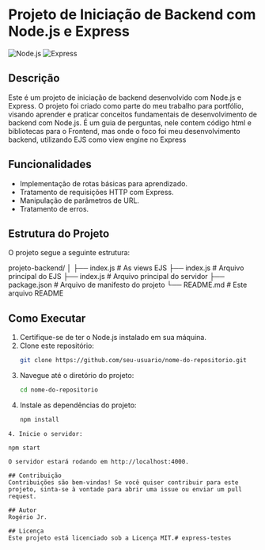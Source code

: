 # Projeto de Iniciação de Backend com Node.js e Express

![Node.js](https://img.shields.io/badge/Node.js-v14.17.0-green)
![Express](https://img.shields.io/badge/Express-v4.17.1-blue)

## Descrição

Este é um projeto de iniciação de backend desenvolvido com Node.js e Express. O projeto foi criado como parte do meu trabalho para portfólio, visando aprender e praticar conceitos fundamentais de desenvolvimento de backend com Node.js. É um guia de perguntas, nele contem código html e bibliotecas para o Frontend, mas onde
o foco foi meu desenvolvimento backend, utilizando  EJS como view engine no Express

## Funcionalidades

- Implementação de rotas básicas para aprendizado.
- Tratamento de requisições HTTP com Express.
- Manipulação de parâmetros de URL.
- Tratamento de erros.

## Estrutura do Projeto

O projeto segue a seguinte estrutura:

projeto-backend/
│
├── index.js # As views EJS
  ├── index.js # Arquivo principal do EJS
├── index.js # Arquivo principal do servidor
├── package.json # Arquivo de manifesto do projeto
└── README.md # Este arquivo README


## Como Executar

1. Certifique-se de ter o Node.js instalado em sua máquina.
2. Clone este repositório:
   ```bash
   git clone https://github.com/seu-usuario/nome-do-repositorio.git
   ```
3. Navegue até o diretório do projeto:
    ```bash
    cd nome-do-repositorio

4. Instale as dependências do projeto:
    ```bash
    npm install
  ```
4. Inicie o servidor:

npm start

O servidor estará rodando em http://localhost:4000.

## Contribuição
Contribuições são bem-vindas! Se você quiser contribuir para este projeto, sinta-se à vontade para abrir uma issue ou enviar um pull request.

## Autor
Rogério Jr.

## Licença
Este projeto está licenciado sob a Licença MIT.# express-testes
